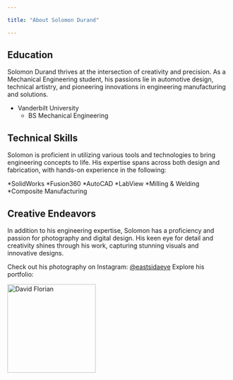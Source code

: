 ```yaml
---

title: "About Solomon Durand"

---
```


## Education

Solomon Durand thrives at the intersection of creativity and precision. As a Mechanical Engineering student, his passions lie in automotive design, technical artistry, and pioneering innovations in engineering manufacturing and solutions. 

* Vanderbilt University
  * BS Mechanical Engineering

## Technical Skills

Solomon is proficient in utilizing various tools and technologies to bring engineering concepts to life. His expertise spans across both design and fabrication, with hands-on experience in the following:

*SolidWorks
*Fusion360
*AutoCAD
*LabView
*Milling & Welding
*Composite Manufacturing

## Creative Endeavors 

In addition to his engineering expertise, Solomon has a proficiency and passion for photography and digital design. His keen eye for detail and creativity shines through his work, capturing stunning visuals and innovative designs.

Check out his photography on Instagram: [@eastsidaeye](https://www.instagram.com/eastsidaeye/)
Explore his portfolio:

<img src="/assets/img/David_Headshot_web2.jpg" alt="David Florian" style="width:200px;"/>
